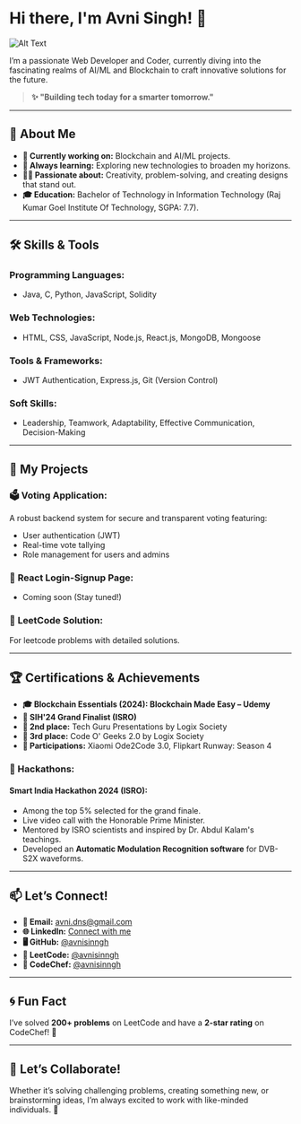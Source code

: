 # Hi there, I'm Avni Singh! 👋

![Alt Text](https://i.pinimg.com/originals/7d/07/a2/7d07a255678962d30d8717dcf5dbd266.gif)

I’m a passionate Web Developer and Coder, currently diving into the fascinating realms of AI/ML and Blockchain to craft innovative solutions for the future.

> **✨ "Building tech today for a smarter tomorrow."**

---

## 🚀 About Me

- **🔭 Currently working on:** Blockchain and AI/ML projects.
- **🌱 Always learning:** Exploring new technologies to broaden my horizons.
- **👩‍💻 Passionate about:** Creativity, problem-solving, and creating designs that stand out.
- **🎓 Education:** Bachelor of Technology in Information Technology (Raj Kumar Goel Institute Of Technology, SGPA: 7.7).

---

## 🛠️ Skills & Tools

### **Programming Languages:**
- Java, C, Python, JavaScript, Solidity

### **Web Technologies:**
- HTML, CSS, JavaScript, Node.js, React.js, MongoDB, Mongoose

### **Tools & Frameworks:**
- JWT Authentication, Express.js, Git (Version Control)

### **Soft Skills:**
- Leadership, Teamwork, Adaptability, Effective Communication, Decision-Making

---

## 🌟 My Projects

### 🗳️ **Voting Application:**
A robust backend system for secure and transparent voting featuring:
- User authentication (JWT)
- Real-time vote tallying
- Role management for users and admins

### 🔐 **React Login-Signup Page:**
- Coming soon (Stay tuned!)

### 🏥 **LeetCode Solution:**
For leetcode problems with detailed solutions.

---

## 🏆 Certifications & Achievements

- **🎓 Blockchain Essentials (2024): Blockchain Made Easy – Udemy**
- **🏅 SIH'24 Grand Finalist (ISRO)**
- **🥈 2nd place:** Tech Guru Presentations by Logix Society
- **🥉 3rd place:** Code O' Geeks 2.0 by Logix Society
- **🎉 Participations:** Xiaomi Ode2Code 3.0, Flipkart Runway: Season 4

### **🚀 Hackathons:**

#### **Smart India Hackathon 2024 (ISRO):**
- Among the top 5% selected for the grand finale.
- Live video call with the Honorable Prime Minister.
- Mentored by ISRO scientists and inspired by Dr. Abdul Kalam's teachings.
- Developed an **Automatic Modulation Recognition software** for DVB-S2X waveforms.

---

## 📫 Let’s Connect!

- **📧 Email:** [avni.dns@gmail.com](mailto:avni.dns@gmail.com)
- **🌐 LinkedIn:** [Connect with me](#)
- **🖥️ GitHub:** [@avnisinngh](https://github.com/avnisinngh)
- **🎯 LeetCode:** [@avnisinngh](#)
- **🎯 CodeChef:** [@avnisinngh](#)

---

## 🌀 Fun Fact

I’ve solved **200+ problems** on LeetCode and have a **2-star rating** on CodeChef! 🎯

---

## 🔄 Let’s Collaborate!

Whether it’s solving challenging problems, creating something new, or brainstorming ideas, I’m always excited to work with like-minded individuals. 🚀
